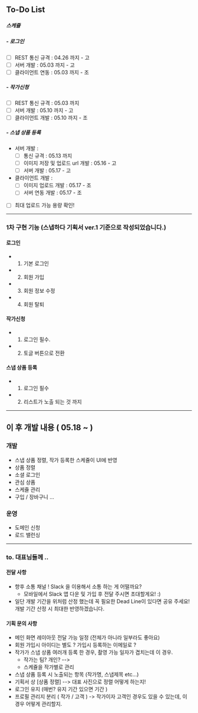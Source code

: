 
## To-Do List

##### 스케쥴
##### - 로그인 
  - [ ] REST 통신 규격 : 04.26 까지 - 고
  - [ ] 서버 개발 : 05.03 까지 - 고
  - [ ] 클라이언트 연동 : 05.03 까지 - 조
##### - 작가신청
  - [ ] REST 통신 규격 : 05.03 까지
  - [ ] 서버 개발 : 05.10 까지 - 고
  - [ ] 클라이언트 개발 : 05.10 까지 - 조
##### - 스냅 상품 등록
  - 서버 개발 : 
     - [ ] 통신 규격 : 05.13 까지 
     - [ ] 이미지 저장 및 업로드 url 개발 : 05.16 - 고
     - [ ] 서버 개발 : 05.17 - 고
  - 클라이언트 개발 :
     - [ ] 이미지 업로드 개발 : 05.17 - 조
     - [ ] 서버 연동 개발 : 05.17 - 조

  - [ ] 최대 업로드 가능 용량 확인!

---- 
### 1차 구현 기능 (스냅하다 기획서 ver.1 기준으로 작성되었습니다.)
 #### 로그인 
  - 1. 기본 로그인 
  - 2. 회원 가입
  - 3. 회원 정보 수정
  - 4. 회원 탈퇴
  

 #### 작가신청
  - 1. 로그인 필수. 
  - 2. 토글 버튼으로 전환

 #### 스냅 상품 등록
  - 1. 로그인 필수
  - 2. 리스트가 노출 되는 것 까지
  
---

## 이 후 개발 내용 ( 05.18 ~ )
 ### 개발 
 - 스냅 상품 정렬, 작가 등록한 스케쥴이 UI에 반영
 - 상품 정렬
 -  소셜 로그인
 - 관심 상품
 - 스케쥴 관리
 - 구입 / 장바구니
 ...

 ### 운영
  - 도메인 신청
  - 로드 밸런싱
--- 
### to. 대표님들께 ..
#### 전달 사항
  - 향후 소통 채널 ! Slack 을 이용해서 소통 하는 게 어떨까요?
     - 모바일에서 Slack 앱 다운 및 가입 후 전달 주시면 초대할게요! :)
  - 일단 개발 기간을 위처럼 산정 했는데 꼭 필요한 Dead Line이 있다면 공유 주세요! 개발 기간 산정 시 최대한 반영하겠습니다.

#### 기획 문의 사항
  - 메인 화면 레이아웃 전달 가능 일정 (전체가 아니라 일부라도 좋아요)
  - 회원 가입시 아이디는 별도 ? 가입시 등록하는 이메일로 ? 
  - 작가가 스냅 상품 여러개 등록 한 경우, 촬영 가능 일자가 겹치는데 이 경우.
    - 작가는 팀? 개인? --> 
    - 스케쥴을 작가별로 관리
  - 스냅 상품 등록 시 노출되는 항목 (작가명, 스냅제목 etc...)
  - 기획서 상 [상품 정렬] --> 대표 사진으로 정렬 어떻게 하는지!
  - 로그인 유지 (매번? 유지 기간 있으면 기간 )
  - 프로필 관리지  분리 ( 작가 / 고객 ) -> 작가이자 고객인 경우도 있을 수 있는데, 이 경우 어떻게 관리할지.
 
